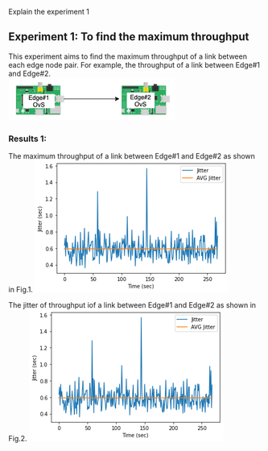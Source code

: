 Explain the experiment 1
## Experiment 1: To find the maximum throughput 
This experiment aims to find the maximum throughput of a link between each edge node pair. 
For example, the throughput of a link between Edge#1 and Edge#2.  <br />
![Edge topology](./Result_Figure/SADEdge-Topology_1_1.png)

### Results 1: 
The maximum throughput of a link between Edge#1 and Edge#2 as shown in Fig.1. 
![Fig.1: Maximum Throughput](./Result_Figure/Maximum_thru_test1_1.png)

The jitter of throughput iof a link between Edge#1 and Edge#2 as shown in Fig.2.
![Fig.2: Jitter](./Result_Figure/Jitter_test_1_1.png)